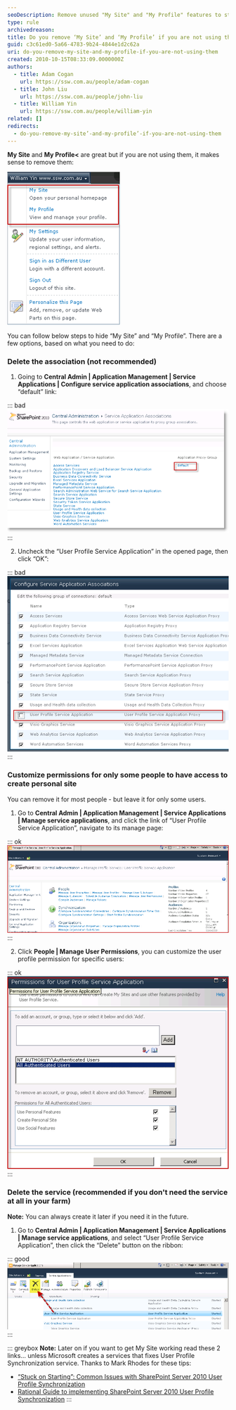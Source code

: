 ```yaml
---
seoDescription: Remove unused "My Site" and "My Profile" features to streamline SharePoint experience.
type: rule
archivedreason:
title: Do you remove ‘My Site’ and ‘My Profile’ if you are not using them?
guid: c3c61ed0-5a66-4783-9b24-4844e1d2c62a
uri: do-you-remove-my-site-and-my-profile-if-you-are-not-using-them
created: 2010-10-15T08:33:09.0000000Z
authors:
  - title: Adam Cogan
    url: https://ssw.com.au/people/adam-cogan
  - title: John Liu
    url: https://ssw.com.au/people/john-liu
  - title: William Yin
    url: https://ssw.com.au/people/william-yin
related: []
redirects:
  - do-you-remove-my-site’-and-my-profile’-if-you-are-not-using-them
---
```


**My Site** and **My Profile<** are great but if you are not using them, it makes sense to remove them:

<!--endintro-->

![Figure: Links need to be hidden](LinksNeedToBeRemove.png)

You can follow below steps to hide “My Site” and “My Profile”. There are a few options, based on what you need to do:

### Delete the association (not recommended)

1. Going to **Central Admin | Application Management | Service Applications | Configure service application associations**, and choose “default” link:

::: bad  
![Figure: Bad example - Choose “default” link](RemoveAssociation.png)
:::

2. Uncheck the “User Profile Service Application” in the opened page, then click “OK”:

::: bad
![Figure: Bad example - Uncheck the association for "User Profile Service"](RemoveAssociation2.png)
:::

### Customize permissions for only some people to have access to create personal site

You can remove it for most people - but leave it for only some users.

1. Go to **Central Admin | Application Management | Service Applications | Manage service applications**, and click the link of “User Profile Service Application”, navigate to its manage page:

::: ok
![Figure: OK example - “User Profile Service Application” manage page](UserProfileServiceManagePage.png)
:::

2. Click **People | Manage User Permissions**, you can customize the user profile permission for specific users:

::: ok
![Figure: OK example - Customize "User Profile Permissions"](CustomUserProfileServicePermission.png)
:::

### Delete the service (recommended if you don't need the service at all in your farm)

**Note:** You can always create it later if you need it in the future.

1. Go to **Central Admin | Application Management | Service Applications | Manage service applications**, and select “User Profile Service Application”, then click the “Delete” button on the ribbon:

::: good
![Figure: Good example - Delete "User Profile Service"](DeleteUserProfileService.png)
:::

::: greybox
**Note:** Later on if you want to get My Site working read these 2 links... unless Microsoft creates a services that fixes User Profile Synchronization service. Thanks to Mark Rhodes for these tips:

- [“Stuck on Starting”: Common Issues with SharePoint Server 2010 User Profile Synchronization](http://www.harbar.net/articles/sp2010ups2.aspx)
- [Rational Guide to implementing SharePoint Server 2010 User Profile Synchronization](http://www.harbar.net/articles/sp2010ups.aspx)
  :::

